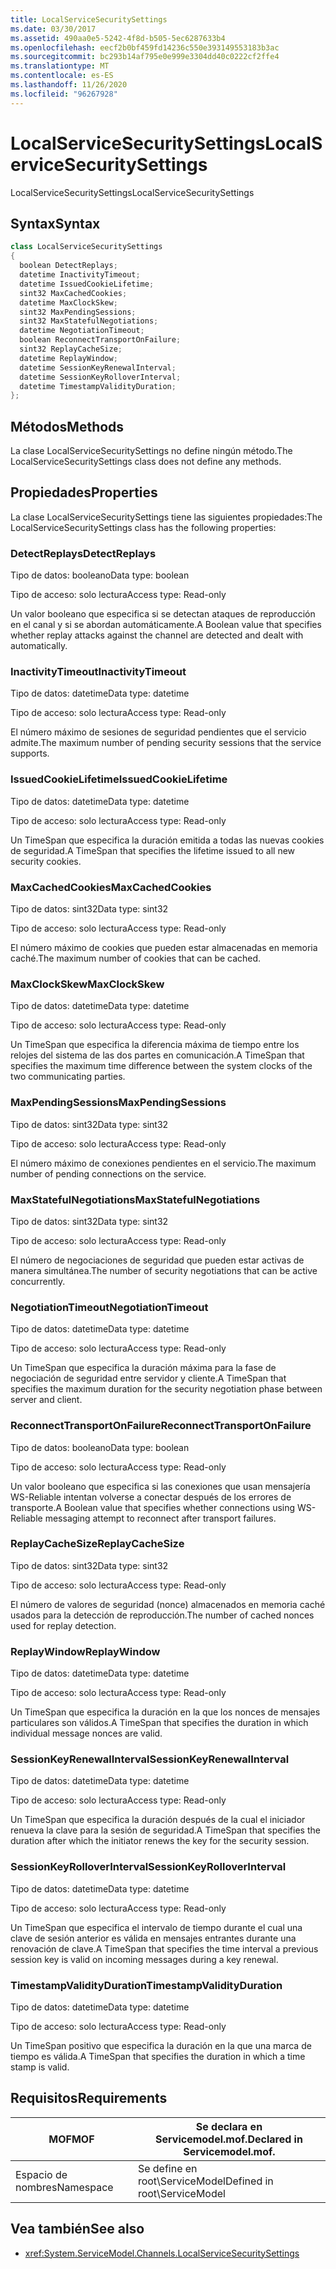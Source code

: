 ```yaml
---
title: LocalServiceSecuritySettings
ms.date: 03/30/2017
ms.assetid: 490aa0e5-5242-4f8d-b505-5ec6287633b4
ms.openlocfilehash: eecf2b0bf459fd14236c550e393149553183b3ac
ms.sourcegitcommit: bc293b14af795e0e999e3304dd40c0222cf2ffe4
ms.translationtype: MT
ms.contentlocale: es-ES
ms.lasthandoff: 11/26/2020
ms.locfileid: "96267928"
---
```

# <a name="localservicesecuritysettings"></a><span data-ttu-id="3176e-102">LocalServiceSecuritySettings</span><span class="sxs-lookup"><span data-stu-id="3176e-102">LocalServiceSecuritySettings</span></span>

<span data-ttu-id="3176e-103">LocalServiceSecuritySettings</span><span class="sxs-lookup"><span data-stu-id="3176e-103">LocalServiceSecuritySettings</span></span>  
  
## <a name="syntax"></a><span data-ttu-id="3176e-104">Syntax</span><span class="sxs-lookup"><span data-stu-id="3176e-104">Syntax</span></span>  
  
```csharp
class LocalServiceSecuritySettings  
{  
  boolean DetectReplays;  
  datetime InactivityTimeout;  
  datetime IssuedCookieLifetime;  
  sint32 MaxCachedCookies;  
  datetime MaxClockSkew;  
  sint32 MaxPendingSessions;  
  sint32 MaxStatefulNegotiations;  
  datetime NegotiationTimeout;  
  boolean ReconnectTransportOnFailure;  
  sint32 ReplayCacheSize;  
  datetime ReplayWindow;  
  datetime SessionKeyRenewalInterval;  
  datetime SessionKeyRolloverInterval;  
  datetime TimestampValidityDuration;  
};  
```  
  
## <a name="methods"></a><span data-ttu-id="3176e-105">Métodos</span><span class="sxs-lookup"><span data-stu-id="3176e-105">Methods</span></span>  

 <span data-ttu-id="3176e-106">La clase LocalServiceSecuritySettings no define ningún método.</span><span class="sxs-lookup"><span data-stu-id="3176e-106">The LocalServiceSecuritySettings class does not define any methods.</span></span>  
  
## <a name="properties"></a><span data-ttu-id="3176e-107">Propiedades</span><span class="sxs-lookup"><span data-stu-id="3176e-107">Properties</span></span>  

 <span data-ttu-id="3176e-108">La clase LocalServiceSecuritySettings tiene las siguientes propiedades:</span><span class="sxs-lookup"><span data-stu-id="3176e-108">The LocalServiceSecuritySettings class has the following properties:</span></span>  
  
### <a name="detectreplays"></a><span data-ttu-id="3176e-109">DetectReplays</span><span class="sxs-lookup"><span data-stu-id="3176e-109">DetectReplays</span></span>  

 <span data-ttu-id="3176e-110">Tipo de datos: booleano</span><span class="sxs-lookup"><span data-stu-id="3176e-110">Data type: boolean</span></span>  
  
 <span data-ttu-id="3176e-111">Tipo de acceso: solo lectura</span><span class="sxs-lookup"><span data-stu-id="3176e-111">Access type: Read-only</span></span>  
  
 <span data-ttu-id="3176e-112">Un valor booleano que especifica si se detectan ataques de reproducción en el canal y si se abordan automáticamente.</span><span class="sxs-lookup"><span data-stu-id="3176e-112">A Boolean value that specifies whether replay attacks against the channel are detected and dealt with automatically.</span></span>  
  
### <a name="inactivitytimeout"></a><span data-ttu-id="3176e-113">InactivityTimeout</span><span class="sxs-lookup"><span data-stu-id="3176e-113">InactivityTimeout</span></span>  

 <span data-ttu-id="3176e-114">Tipo de datos: datetime</span><span class="sxs-lookup"><span data-stu-id="3176e-114">Data type: datetime</span></span>  
  
 <span data-ttu-id="3176e-115">Tipo de acceso: solo lectura</span><span class="sxs-lookup"><span data-stu-id="3176e-115">Access type: Read-only</span></span>  
  
 <span data-ttu-id="3176e-116">El número máximo de sesiones de seguridad pendientes que el servicio admite.</span><span class="sxs-lookup"><span data-stu-id="3176e-116">The maximum number of pending security sessions that the service supports.</span></span>  
  
### <a name="issuedcookielifetime"></a><span data-ttu-id="3176e-117">IssuedCookieLifetime</span><span class="sxs-lookup"><span data-stu-id="3176e-117">IssuedCookieLifetime</span></span>  

 <span data-ttu-id="3176e-118">Tipo de datos: datetime</span><span class="sxs-lookup"><span data-stu-id="3176e-118">Data type: datetime</span></span>  
  
 <span data-ttu-id="3176e-119">Tipo de acceso: solo lectura</span><span class="sxs-lookup"><span data-stu-id="3176e-119">Access type: Read-only</span></span>  
  
 <span data-ttu-id="3176e-120">Un TimeSpan que especifica la duración emitida a todas las nuevas cookies de seguridad.</span><span class="sxs-lookup"><span data-stu-id="3176e-120">A TimeSpan that specifies the lifetime issued to all new security cookies.</span></span>  
  
### <a name="maxcachedcookies"></a><span data-ttu-id="3176e-121">MaxCachedCookies</span><span class="sxs-lookup"><span data-stu-id="3176e-121">MaxCachedCookies</span></span>  

 <span data-ttu-id="3176e-122">Tipo de datos: sint32</span><span class="sxs-lookup"><span data-stu-id="3176e-122">Data type: sint32</span></span>  
  
 <span data-ttu-id="3176e-123">Tipo de acceso: solo lectura</span><span class="sxs-lookup"><span data-stu-id="3176e-123">Access type: Read-only</span></span>  
  
 <span data-ttu-id="3176e-124">El número máximo de cookies que pueden estar almacenadas en memoria caché.</span><span class="sxs-lookup"><span data-stu-id="3176e-124">The maximum number of cookies that can be cached.</span></span>  
  
### <a name="maxclockskew"></a><span data-ttu-id="3176e-125">MaxClockSkew</span><span class="sxs-lookup"><span data-stu-id="3176e-125">MaxClockSkew</span></span>  

 <span data-ttu-id="3176e-126">Tipo de datos: datetime</span><span class="sxs-lookup"><span data-stu-id="3176e-126">Data type: datetime</span></span>  
  
 <span data-ttu-id="3176e-127">Tipo de acceso: solo lectura</span><span class="sxs-lookup"><span data-stu-id="3176e-127">Access type: Read-only</span></span>  
  
 <span data-ttu-id="3176e-128">Un TimeSpan que especifica la diferencia máxima de tiempo entre los relojes del sistema de las dos partes en comunicación.</span><span class="sxs-lookup"><span data-stu-id="3176e-128">A TimeSpan that specifies the maximum time difference between the system clocks of the two communicating parties.</span></span>  
  
### <a name="maxpendingsessions"></a><span data-ttu-id="3176e-129">MaxPendingSessions</span><span class="sxs-lookup"><span data-stu-id="3176e-129">MaxPendingSessions</span></span>  

 <span data-ttu-id="3176e-130">Tipo de datos: sint32</span><span class="sxs-lookup"><span data-stu-id="3176e-130">Data type: sint32</span></span>  
  
 <span data-ttu-id="3176e-131">Tipo de acceso: solo lectura</span><span class="sxs-lookup"><span data-stu-id="3176e-131">Access type: Read-only</span></span>  
  
 <span data-ttu-id="3176e-132">El número máximo de conexiones pendientes en el servicio.</span><span class="sxs-lookup"><span data-stu-id="3176e-132">The maximum number of pending connections on the service.</span></span>  
  
### <a name="maxstatefulnegotiations"></a><span data-ttu-id="3176e-133">MaxStatefulNegotiations</span><span class="sxs-lookup"><span data-stu-id="3176e-133">MaxStatefulNegotiations</span></span>  

 <span data-ttu-id="3176e-134">Tipo de datos: sint32</span><span class="sxs-lookup"><span data-stu-id="3176e-134">Data type: sint32</span></span>  
  
 <span data-ttu-id="3176e-135">Tipo de acceso: solo lectura</span><span class="sxs-lookup"><span data-stu-id="3176e-135">Access type: Read-only</span></span>  
  
 <span data-ttu-id="3176e-136">El número de negociaciones de seguridad que pueden estar activas de manera simultánea.</span><span class="sxs-lookup"><span data-stu-id="3176e-136">The number of security negotiations that can be active concurrently.</span></span>  
  
### <a name="negotiationtimeout"></a><span data-ttu-id="3176e-137">NegotiationTimeout</span><span class="sxs-lookup"><span data-stu-id="3176e-137">NegotiationTimeout</span></span>  

 <span data-ttu-id="3176e-138">Tipo de datos: datetime</span><span class="sxs-lookup"><span data-stu-id="3176e-138">Data type: datetime</span></span>  
  
 <span data-ttu-id="3176e-139">Tipo de acceso: solo lectura</span><span class="sxs-lookup"><span data-stu-id="3176e-139">Access type: Read-only</span></span>  
  
 <span data-ttu-id="3176e-140">Un TimeSpan que especifica la duración máxima para la fase de negociación de seguridad entre servidor y cliente.</span><span class="sxs-lookup"><span data-stu-id="3176e-140">A TimeSpan that specifies the maximum duration for the security negotiation phase between server and client.</span></span>  
  
### <a name="reconnecttransportonfailure"></a><span data-ttu-id="3176e-141">ReconnectTransportOnFailure</span><span class="sxs-lookup"><span data-stu-id="3176e-141">ReconnectTransportOnFailure</span></span>  

 <span data-ttu-id="3176e-142">Tipo de datos: booleano</span><span class="sxs-lookup"><span data-stu-id="3176e-142">Data type: boolean</span></span>  
  
 <span data-ttu-id="3176e-143">Tipo de acceso: solo lectura</span><span class="sxs-lookup"><span data-stu-id="3176e-143">Access type: Read-only</span></span>  
  
 <span data-ttu-id="3176e-144">Un valor booleano que especifica si las conexiones que usan mensajería WS-Reliable intentan volverse a conectar después de los errores de transporte.</span><span class="sxs-lookup"><span data-stu-id="3176e-144">A Boolean value that specifies whether connections using WS-Reliable messaging attempt to reconnect after transport failures.</span></span>  
  
### <a name="replaycachesize"></a><span data-ttu-id="3176e-145">ReplayCacheSize</span><span class="sxs-lookup"><span data-stu-id="3176e-145">ReplayCacheSize</span></span>  

 <span data-ttu-id="3176e-146">Tipo de datos: sint32</span><span class="sxs-lookup"><span data-stu-id="3176e-146">Data type: sint32</span></span>  
  
 <span data-ttu-id="3176e-147">Tipo de acceso: solo lectura</span><span class="sxs-lookup"><span data-stu-id="3176e-147">Access type: Read-only</span></span>  
  
 <span data-ttu-id="3176e-148">El número de valores de seguridad (nonce) almacenados en memoria caché usados para la detección de reproducción.</span><span class="sxs-lookup"><span data-stu-id="3176e-148">The number of cached nonces used for replay detection.</span></span>  
  
### <a name="replaywindow"></a><span data-ttu-id="3176e-149">ReplayWindow</span><span class="sxs-lookup"><span data-stu-id="3176e-149">ReplayWindow</span></span>  

 <span data-ttu-id="3176e-150">Tipo de datos: datetime</span><span class="sxs-lookup"><span data-stu-id="3176e-150">Data type: datetime</span></span>  
  
 <span data-ttu-id="3176e-151">Tipo de acceso: solo lectura</span><span class="sxs-lookup"><span data-stu-id="3176e-151">Access type: Read-only</span></span>  
  
 <span data-ttu-id="3176e-152">Un TimeSpan que especifica la duración en la que los nonces de mensajes particulares son válidos.</span><span class="sxs-lookup"><span data-stu-id="3176e-152">A TimeSpan that specifies the duration in which individual message nonces are valid.</span></span>  
  
### <a name="sessionkeyrenewalinterval"></a><span data-ttu-id="3176e-153">SessionKeyRenewalInterval</span><span class="sxs-lookup"><span data-stu-id="3176e-153">SessionKeyRenewalInterval</span></span>  

 <span data-ttu-id="3176e-154">Tipo de datos: datetime</span><span class="sxs-lookup"><span data-stu-id="3176e-154">Data type: datetime</span></span>  
  
 <span data-ttu-id="3176e-155">Tipo de acceso: solo lectura</span><span class="sxs-lookup"><span data-stu-id="3176e-155">Access type: Read-only</span></span>  
  
 <span data-ttu-id="3176e-156">Un TimeSpan que especifica la duración después de la cual el iniciador renueva la clave para la sesión de seguridad.</span><span class="sxs-lookup"><span data-stu-id="3176e-156">A TimeSpan that specifies the duration after which the initiator renews the key for the security session.</span></span>  
  
### <a name="sessionkeyrolloverinterval"></a><span data-ttu-id="3176e-157">SessionKeyRolloverInterval</span><span class="sxs-lookup"><span data-stu-id="3176e-157">SessionKeyRolloverInterval</span></span>  

 <span data-ttu-id="3176e-158">Tipo de datos: datetime</span><span class="sxs-lookup"><span data-stu-id="3176e-158">Data type: datetime</span></span>  
  
 <span data-ttu-id="3176e-159">Tipo de acceso: solo lectura</span><span class="sxs-lookup"><span data-stu-id="3176e-159">Access type: Read-only</span></span>  
  
 <span data-ttu-id="3176e-160">Un TimeSpan que especifica el intervalo de tiempo durante el cual una clave de sesión anterior es válida en mensajes entrantes durante una renovación de clave.</span><span class="sxs-lookup"><span data-stu-id="3176e-160">A TimeSpan that specifies the time interval a previous session key is valid on incoming messages during a key renewal.</span></span>  
  
### <a name="timestampvalidityduration"></a><span data-ttu-id="3176e-161">TimestampValidityDuration</span><span class="sxs-lookup"><span data-stu-id="3176e-161">TimestampValidityDuration</span></span>  

 <span data-ttu-id="3176e-162">Tipo de datos: datetime</span><span class="sxs-lookup"><span data-stu-id="3176e-162">Data type: datetime</span></span>  
  
 <span data-ttu-id="3176e-163">Tipo de acceso: solo lectura</span><span class="sxs-lookup"><span data-stu-id="3176e-163">Access type: Read-only</span></span>  
  
 <span data-ttu-id="3176e-164">Un TimeSpan positivo que especifica la duración en la que una marca de tiempo es válida.</span><span class="sxs-lookup"><span data-stu-id="3176e-164">A TimeSpan that specifies the duration in which a time stamp is valid.</span></span>  
  
## <a name="requirements"></a><span data-ttu-id="3176e-165">Requisitos</span><span class="sxs-lookup"><span data-stu-id="3176e-165">Requirements</span></span>  
  
|<span data-ttu-id="3176e-166">MOF</span><span class="sxs-lookup"><span data-stu-id="3176e-166">MOF</span></span>|<span data-ttu-id="3176e-167">Se declara en Servicemodel.mof.</span><span class="sxs-lookup"><span data-stu-id="3176e-167">Declared in Servicemodel.mof.</span></span>|  
|---------|-----------------------------------|  
|<span data-ttu-id="3176e-168">Espacio de nombres</span><span class="sxs-lookup"><span data-stu-id="3176e-168">Namespace</span></span>|<span data-ttu-id="3176e-169">Se define en root\ServiceModel</span><span class="sxs-lookup"><span data-stu-id="3176e-169">Defined in root\ServiceModel</span></span>|  
  
## <a name="see-also"></a><span data-ttu-id="3176e-170">Vea también</span><span class="sxs-lookup"><span data-stu-id="3176e-170">See also</span></span>

- <xref:System.ServiceModel.Channels.LocalServiceSecuritySettings>
